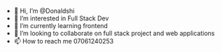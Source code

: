 - 👋 Hi, I’m @Donaldshi
- 👀 I’m interested in Full Stack Dev
- 🌱 I’m currently learning frontend
- 💞️ I’m looking to collaborate on full stack project and web applications
- 📫 How to reach me 07061240253

<!---
Donaldshi/Donaldshi is a ✨ special ✨ repository because its `README.md` (this file) appears on your GitHub profile.
You can click the Preview link to take a look at your changes.
--->
